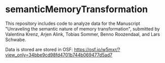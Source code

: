# semanticMemoryTransformation

This repository includes code to analyze data for the Manuscript "Unraveling the semantic nature of memory transformation", 
submitted by Valentina Krenz, Arjen Alink, Tobias Sommer, Benno Roozendaal, and Lars Schwabe.

Data is stored are stored in OSF: https://osf.io/w5mxr/?view_only=34bbe9cd98fd4701b744b069477d5ad7
